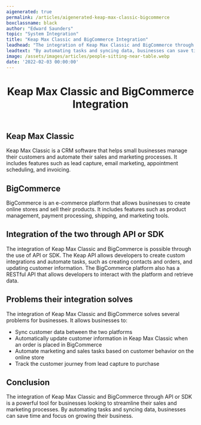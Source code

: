 ```yaml
---
aigenerated: true
permalink: /articles/aigenerated-keap-max-classic-bigcommerce
boxclassname: black
author: "Edward Saunders"
topic: "System Integration"
title: "Keap Max Classic and BigCommerce Integration"
leadhead: "The integration of Keap Max Classic and BigCommerce through API or SDK is a powerful tool for businesses looking to streamline their sales and marketing processes"
leadtext: "By automating tasks and syncing data, businesses can save time and focus on growing their business."
image: /assets/images/articles/people-sitting-near-table.webp
date: '2022-02-03 00:00:00'
---
```

<div class="arttext">	<header>
		<h1>Keap Max Classic and BigCommerce Integration</h1>
	</header>
	<main>
		<section>
			<h2>Keap Max Classic</h2>
			<p>Keap Max Classic is a CRM software that helps small businesses manage their customers and automate their sales and marketing processes. It includes features such as lead capture, email marketing, appointment scheduling, and invoicing.</p>
		</section>
		<section>
			<h2>BigCommerce</h2>
			<p>BigCommerce is an e-commerce platform that allows businesses to create online stores and sell their products. It includes features such as product management, payment processing, shipping, and marketing tools.</p>
		</section>
		<section>
			<h2>Integration of the two through API or SDK</h2>
			<p>The integration of Keap Max Classic and BigCommerce is possible through the use of API or SDK. The Keap API allows developers to create custom integrations and automate tasks, such as creating contacts and orders, and updating customer information. The BigCommerce platform also has a RESTful API that allows developers to interact with the platform and retrieve data.</p>
		</section>
		<section>
			<h2>Problems their integration solves</h2>
			<p>The integration of Keap Max Classic and BigCommerce solves several problems for businesses. It allows businesses to:</p>
			<ul>
				<li>Sync customer data between the two platforms</li>
				<li>Automatically update customer information in Keap Max Classic when an order is placed in BigCommerce</li>
				<li>Automate marketing and sales tasks based on customer behavior on the online store</li>
				<li>Track the customer journey from lead capture to purchase</li>
			</ul>
		</section>
		<section>
			<h2>Conclusion</h2>
			<p>The integration of Keap Max Classic and BigCommerce through API or SDK is a powerful tool for businesses looking to streamline their sales and marketing processes. By automating tasks and syncing data, businesses can save time and focus on growing their business. </p>
		</section>
	</main>
</div>